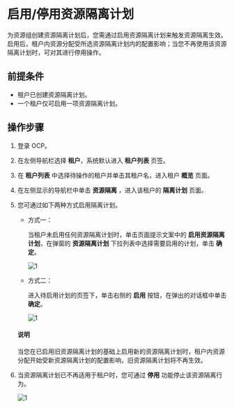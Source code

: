 # 启用/停用资源隔离计划

为资源组创建资源隔离计划后，您需通过启用资源隔离计划来触发资源隔离生效。启用后，租户内资源分配受所选资源隔离计划内的配置影响；当您不再使用该资源隔离计划时，可对其进行停用操作。

## 前提条件

* 租户已创建资源隔离计划。
* 一个租户仅可启用一项资源隔离计划。

## 操作步骤

1. 登录 OCP。

2. 在左侧导航栏选择 **租户**，系统默认进入 **租户列表** 页签。

3. 在 **租户列表** 中选择待操作的租户并单击其租户名，进入租户 **概览** 页面。

4. 在左侧显示的导航栏中单击 **资源隔离** ，进入该租户的 **隔离计划** 页面。

5. 您可通过如下两种方式启用隔离计划。

    * 方式一：

        当租户未启用任何资源隔离计划时，单击页面提示文案中的 **启用资源隔离计划**，在弹窗的 **资源隔离计划** 下拉列表中选择需要启用的计划，单击 **确定**。

        ![1](https://obbusiness-private.oss-cn-shanghai.aliyuncs.com/doc/img/ocp/420/%E5%90%AF%E7%94%A8%E9%9A%94%E7%A6%BB%E8%AE%A1%E5%88%92.png)

    * 方式二：

        进入待启用计划的页签下，单击右侧的 **启用** 按钮，在弹出的对话框中单击 **确定**。

        ![1](https://obbusiness-private.oss-cn-shanghai.aliyuncs.com/doc/img/ocp/420/%E5%90%AF%E7%94%A8%E8%AE%A1%E5%88%92.png)

    <main id="notice" type='explain'>
    <h4>说明</h4>
    <p>当您在已启用旧资源隔离计划的基础上启用新的资源隔离计划时，租户内资源分配开始受新资源隔离计划的配置影响，旧资源隔离计划将不再生效。</p>
    </main>

6. 当资源隔离计划已不再适用于租户时，您可通过 **停用** 功能停止该资源隔离行为。

    ![1](https://obbusiness-private.oss-cn-shanghai.aliyuncs.com/doc/img/ocp/420/%E5%81%9C%E7%94%A8%E8%B5%84%E6%BA%90%E9%9A%94%E7%A6%BB%E8%AE%A1%E5%88%92.png)
